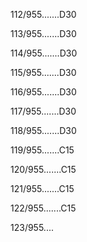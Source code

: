 112/955.......D30 


113/955.......D30 


114/955.......D30 


115/955.......D30 


116/955.......D30 


117/955.......D30 


118/955.......D30 


119/955.......C15 


120/955.......C15 


121/955.......C15 


122/955.......C15 


123/955.... 

